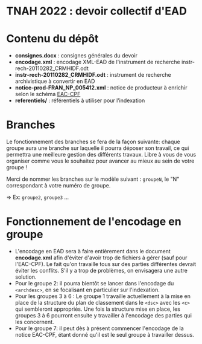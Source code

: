TNAH 2022 : devoir collectif d'EAD
==================================

# Contenu du dépôt
- **consignes.docx** : consignes générales du devoir
- **encodage.xml** : encodage XML-EAD de l'instrument de recherche instr-rech-20110282_CRMHIDF.odt
- **instr-rech-20110282_CRMHIDF.odt** : instrument de recherche archivistique à convertir en EAD
- **notice-prod-FRAN_NP_005412.xml** : notice de producteur à enrichir selon le schéma [EAC-CPF](./schemas/cpf.xsd)
- **referentiels/** : référentiels à utiliser pour l’indexation

# Branches

Le fonctionnement des branches se fera de la façon suivante: chaque groupe aura une branche sur laquelle il pourra déposer son travail, ce qui permettra une meilleure gestion des différents travaux. Libre à vous de vous organiser comme vous le souhaitez pour avancer au mieux au sein de votre groupe !

Merci de nommer les branches sur le modèle suivant : `groupeN`, le "N" correspondant à votre numéro de groupe.

=> Ex: `groupe2`, `groupe3` ...

# Fonctionnement de l'encodage en groupe
- L'encodage en EAD sera à faire entièrement dans le document **encodage.xml** afin d'éviter d'avoir trop de fichiers à gérer (sauf pour l'EAC-CPF). Le fait qu'on travaille tous sur des parties différentes devrait éviter les conflits. S'il y a trop de problèmes, on envisagera une autre solution.
- Pour le groupe 2: il pourra bientôt se lancer dans l'encodage du `<archdesc>`, en se focalisant en particulier sur l'indexation.
- Pour les groupes 3 à 6 : Le groupe 1 travaille actuellement à la mise en place de la structure du plan de classement dans le `<dsc>` avec les `<c>` qui sembleront appropriés. Une fois la structure mise en place, les groupes 3 à 6 pourront ensuite y travailler à l'encodage des parties qui les concernent.
- Pour le groupe 7: il peut dès à présent commencer l'encodage de la notice EAC-CPF, étant donné qu'il est le seul groupe à travailler dessus.